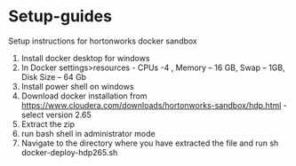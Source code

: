 # Setup-guides
Setup instructions for hortonworks docker sandbox
1.	Install docker desktop for windows
2.	In Docker settings>resources   - CPUs -4 , Memory – 16 GB, Swap – 1GB, Disk Size – 64 Gb 
3.	Install power shell on windows
4.	Download docker installation from https://www.cloudera.com/downloads/hortonworks-sandbox/hdp.html - select version 2.65
5.	Extract the zip
6.	run bash shell in administrator mode
7.	Navigate to the directory where you have extracted the file and run 
     sh docker-deploy-hdp265.sh

